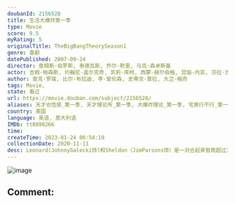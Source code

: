 ```yaml
---
doubanId: 2156528
title: 生活大爆炸第一季
type: Movie
score: 9.5
myRating: 5
originalTitle: TheBigBangTheorySeason1
genre: 喜剧
datePublished: 2007-09-24
director: 詹姆斯·伯罗斯, 泰德瓦斯, 乔尔·默里, 马克·森卓斯基
actor: 吉姆·帕森斯, 约翰尼·盖尔克奇, 凯莉·库柯, 西蒙·赫尔伯格, 昆瑙·内亚, 莎拉·吉尔伯特, ·考尔斯, 考特尼·海根勒, 莎拉尤·拉奧, 布鲁克·朵赛, 布瑞恩韦德, 马克·哈雷利克, 艾玛·德吉斯泰德特, 特雷莎·加里, undefined, 维尔内·沃特森, 布莱恩·萨费, 布莱恩·乔治, 瑞秋·坎农, 凯文·苏斯曼, 劳里·梅特卡夫, 吴汉章, 卡洛儿·安·苏西, 玛丽莎·库埃瓦斯
author: 查克·罗瑞, 比尔·布拉迪, 李·爱伦森, 史蒂文·莫拉, 大卫·格奇
tags: Movie, 
state: 看过
url: https://movie.douban.com/subject/2156528/
aliases: 天才也性感_第一季, 天才理论传_第一季, 大爆炸理论_第一季, 宅男行不行_第一季(台)
country: 美国
language: 英语, 意大利语
IMDb: tt0898266
time: 
createTime: 2023-01-24 00:54:19
collectionDate: 2020-11-11
desc: Leonard(JohnnyGalecki饰)和Sheldon（JimParsons饰）是一对合起来智商超过360的疯狂科学家宅男。他们的科学家朋友还有风流的Wolowitz（SimonHe...
---
```


![image](p2553281898.jpg)

Comment: 
---

